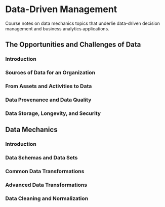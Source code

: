 # Data-Driven Management
Course notes on data mechanics topics that underlie data-driven decision management and business analytics applications.

## The Opportunities and Challenges of Data

### Introduction



### Sources of Data for an Organization



### From Assets and Activities to Data



### Data Provenance and Data Quality



### Data Storage, Longevity, and Security



## Data Mechanics

### Introduction



### Data Schemas and Data Sets



### Common Data Transformations



### Advanced Data Transformations



### Data Cleaning and Normalization


